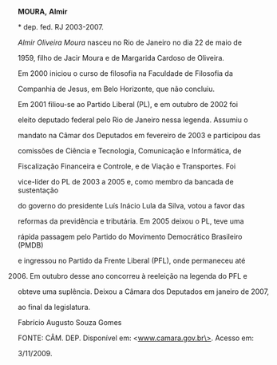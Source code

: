 **MOURA,** **Almir**



\* dep. fed. RJ 2003-2007.



*Almir Oliveira Moura* nasceu no Rio de Janeiro no dia 22 de maio de

1959, filho de Jacir Moura e de Margarida Cardoso de Oliveira.



Em 2000 iniciou o curso de filosofia na Faculdade de Filosofia da

Companhia de Jesus, em Belo Horizonte, que não concluiu.



Em 2001 filiou-se ao Partido Liberal (PL), e em outubro de 2002 foi

eleito deputado federal pelo Rio de Janeiro nessa legenda. Assumiu o

mandato na Câmar dos Deputados em fevereiro de 2003 e participou das

comissões de Ciência e Tecnologia, Comunicação e Informática, de

Fiscalização Financeira e Controle, e de Viação e Transportes. Foi

vice-líder do PL de 2003 a 2005 e, como membro da bancada de sustentação

do governo do presidente Luís Inácio Lula da Silva, votou a favor das

reformas da previdência e tributária. Em 2005 deixou o PL, teve uma

rápida passagem pelo Partido do Movimento Democrático Brasileiro (PMDB)

e ingressou no Partido da Frente Liberal (PFL), onde permaneceu até

2006. Em outubro desse ano concorreu à reeleição na legenda do PFL e

obteve uma suplência. Deixou a Câmara dos Deputados em janeiro de 2007,

ao final da legislatura.



Fabrício Augusto Souza Gomes



FONTE: CÂM. DEP. Disponível em: \<www.camara.gov.br\>. Acesso em:

3/11/2009.

